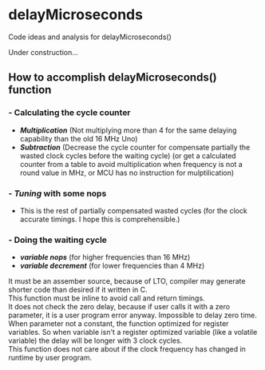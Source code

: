 # delayMicroseconds
Code ideas and analysis for delayMicroseconds()

Under construction...

## How to accomplish delayMicroseconds() function

### - Calculating the cycle counter
   + <b><i>Multiplication</i></b> (Not multiplying more than 4 for the same delaying capability than the old 16 MHz Uno)
   + <b><i>Subtraction</i></b> (Decrease the cycle counter for compensate partially the wasted clock cycles before the waiting cycle)
   (or get a calculated counter from a table to avoid multiplication when frequency is not a round value in MHz, or MCU has no instruction for mulptilication)

### - <b><i>Tuning</i></b> with some nops
   + This is the rest of partially compensated wasted cycles (for the clock accurate timings. I hope this is comprehensible.)

### - Doing the waiting cycle
   + <b><i>variable nops</i></b> (for higher frequencies than 16 MHz)
   + <b><i>variable decrement</i></b> (for lower frequencies than 4 MHz)

It must be an assember source, because of LTO, compiler may generate shorter code than desired if it written in C.<br>
This function must be inline to avoid call and return timings.<br>
It does not check the zero delay, because if user calls it with a zero parameter, it is a user program error anyway. Impossible to delay zero time.<br>
When parameter not a constant, the function optimized for register variables. So when variable isn't a register optimized variable (like a volatile variable) the delay will be longer with 3 clock cycles.<br>
This function does not care about if the clock frequency has changed in runtime by user program.<br>
